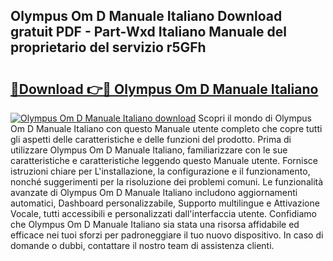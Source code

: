 ## Olympus Om D Manuale Italiano Download gratuit PDF - Part-Wxd Italiano Manuale del proprietario del servizio r5GFh

# <h2><a href="http://dfdadkf.blite.top/?on=Olympus+Om+D+Manuale+Italiano">🔗Download 👉🔴 Olympus Om D Manuale Italiano</a></h2>

[![Olympus Om D Manuale Italiano download](https://i.imgur.com/lujVjoI.png)](http://dfdadkf.blite.top/?on=Olympus+Om+D+Manuale+Italiano)
Scopri il mondo di Olympus Om D Manuale Italiano con questo Manuale utente completo che copre tutti gli aspetti delle caratteristiche e delle funzioni del prodotto. Prima di utilizzare Olympus Om D Manuale Italiano, familiarizzare con le sue caratteristiche e caratteristiche leggendo questo Manuale utente. Fornisce istruzioni chiare per L'installazione, la configurazione e il funzionamento, nonché suggerimenti per la risoluzione dei problemi comuni. Le funzionalità avanzate di Olympus Om D Manuale Italiano includono aggiornamenti automatici, Dashboard personalizzabile, Supporto multilingue e Attivazione Vocale, tutti accessibili e personalizzati dall'interfaccia utente. Confidiamo che Olympus Om D Manuale Italiano sia stata una risorsa affidabile ed efficace nei tuoi sforzi per padroneggiare il tuo nuovo dispositivo. In caso di domande o dubbi, contattare il nostro team di assistenza clienti.
